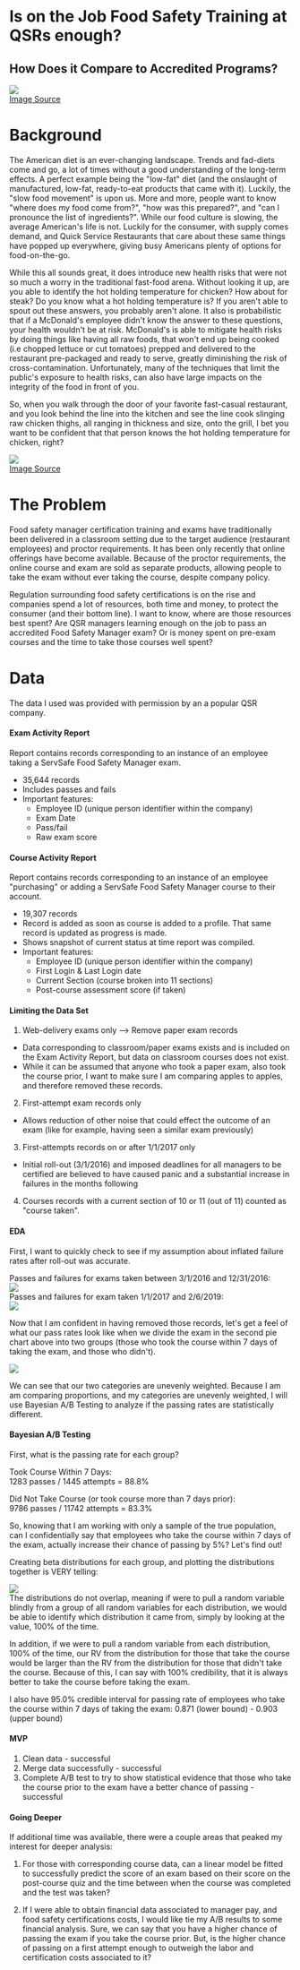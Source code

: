 # Is on the Job Food Safety Training at QSRs enough?  
## How Does it Compare to Accredited Programs?

![](images/cross_contamination2.jpg)  
[Image Source](https://albion.ca/blog/2016/09/05/cross-contamination/)

# Background

The American diet is an ever-changing landscape. Trends and fad-diets come and go, a lot of times without a good understanding of the long-term effects. A perfect example being the "low-fat" diet (and the onslaught of manufactured, low-fat, ready-to-eat products that came with it). Luckily, the "slow food movement" is upon us. More and more, people want to know "where does my food come from?", "how was this prepared?", and "can I pronounce the list of ingredients?". While our food culture is slowing, the average American's life is not. Luckily for the consumer, with supply comes demand, and Quick Service Restaurants that care about these same things have popped up everywhere, giving busy Americans plenty of options for food-on-the-go.

While this all sounds great, it does introduce new health risks that were not so much a worry in the traditional fast-food arena. Without looking it up, are you able to identify the hot holding temperature for chicken? How about for steak? Do you know what a hot holding temperature is? If you aren't able to spout out these answers, you probably aren't alone. It also is probabilistic that if a McDonald's employee didn't know the answer to these questions, your health wouldn't be at risk. McDonald's is able to mitigate health risks by doing things like having all raw foods, that won't end up being cooked (i.e chopped lettuce or cut tomatoes) prepped and delivered to the restaurant pre-packaged and ready to serve, greatly diminishing the risk of cross-contamination. Unfortunately, many of the techniques that limit the public's exposure to health risks, can also have large impacts on the integrity of the food in front of you.

So, when you walk through the door of your favorite fast-casual restaurant, and you look behind the line into the kitchen and see the line cook slinging raw chicken thighs, all ranging in thickness and size, onto the grill, I bet you want to be confident that that person knows the hot holding temperature for chicken, right?

![](images/hot_holding2.jpg)  
[Image Source](https://southernhillshospital.com/about/newsroom/prevent-foodborne-illness-when-cooking-over-the-holidays)

# The Problem

Food safety manager certification training and exams have traditionally been delivered in a classroom setting due to the target audience (restaurant employees) and proctor requirements. It has been only recently that online offerings have become available. Because of the proctor requirements, the online course and exam are sold as separate products, allowing people to take the exam without ever taking the course, despite company policy.

Regulation surrounding food safety certifications is on the rise and companies spend a lot of resources, both time and money, to protect the consumer (and their bottom line). I want to know, where are those resources best spent? Are QSR managers learning enough on the job to pass an accredited Food Safety Manager exam? Or is money spent on pre-exam courses and the time to take those courses well spent?

# Data
The data I used was provided with permission by an a popular QSR company.

#### Exam Activity Report
Report contains records corresponding to an instance of an employee taking a ServSafe Food Safety Manager exam.
 * 35,644 records
 * Includes passes and fails
 * Important features:  
   * Employee ID (unique person identifier within the company)
   * Exam Date
   * Pass/fail
   * Raw exam score

#### Course Activity Report
Report contains records corresponding to an instance of an employee "purchasing" or adding a ServSafe Food Safety Manager course to their account.
 * 19,307 records
 * Record is added as soon as course is added to a profile. That same record is updated as progress is made.
 * Shows snapshot of current status at time report was compiled.
 * Important features:  
   * Employee ID (unique person identifier within the company)
   * First Login & Last Login date
   * Current Section (course broken into 11 sections)
   * Post-course assessment score (if taken)

#### Limiting the Data Set  
 1. Web-delivery exams only --> Remove paper exam records
   * Data corresponding to classroom/paper exams exists and is included on the Exam Activity Report, but data on classroom courses does not exist.
   * While it can be assumed that anyone who took a paper exam, also took the course prior, I want to make sure I am comparing apples to apples, and therefore removed these records.  
 2. First-attempt exam records only  
   * Allows reduction of other noise that could effect the outcome of an exam (like for example, having seen a similar exam previously)  
 3. First-attempts records on or after 1/1/2017 only  
   * Initial roll-out (3/1/2016) and imposed deadlines for all managers to be certified are believed to have caused panic and a substantial increase in failures in the months following  
 4. Courses records with a current section of 10 or 11 (out of 11) counted as "course taken".  

#### EDA
First, I want to quickly check to see if my assumption about inflated failure rates after roll-out was accurate.  

Passes and failures for exams taken between 3/1/2016 and 12/31/2016:  
![](images/pie_before.png)  
Passes and failures for exam taken 1/1/2017 and 2/6/2019:  
![](images/pie_after.png)


Now that I am confident in having removed those records, let's get a feel of what our pass rates look like when we divide the exam in the second pie chart above into two groups (those who took the course within 7 days of taking the exam, and those who didn't).

![](images/bar_plot_7days.png)

We can see that our two categories are unevenly weighted. Because I am am comparing proportions, and my categories are unevenly weighted, I will use Bayesian A/B Testing to analyze if the passing rates are statistically different.

#### Bayesian A/B Testing
First, what is the passing rate for each group?

Took Course Within 7 Days:  
1283 passes / 1445 attempts = 88.8%  

Did Not Take Course (or took course more than 7 days prior):  
9786 passes / 11742 attempts = 83.3%

So, knowing that I am working with only a sample of the true population, can I confidentially say that employees who take the course within 7 days of the exam, actually increase their chance of passing by 5%? Let's find out!

Creating beta distributions for each group, and plotting the distributions together is VERY telling:  

![](images/beta_dists_plots.png)  
The distributions do not overlap, meaning if were to pull a random variable blindly from a group of all random variables for each distribution, we would be able to identify which distribution it came from, simply by looking at the value, 100% of the time.  

In addition, if we were to pull a random variable from each distribution, 100% of the time, our RV from the distribution for those that take the course would be larger than the RV from the distribution for those that didn't take the course. Because of this, I can say with 100% credibility, that it is always better to take the course before taking the exam.  

I also have 95.0% credible interval for passing rate of employees who take the course within 7 days of taking the exam: 0.871 (lower bound) - 0.903 (upper bound)

#### MVP
1. Clean data - successful
2. Merge data successfully - successful
3. Complete A/B test to try to show statistical evidence that those who take the course prior to the exam have a better chance of passing - successful

#### Going Deeper
If additional time was available, there were a couple areas that peaked my interest for deeper analysis:  
1. For those with corresponding course data, can a linear model be fitted to successfully predict the score of an exam based on their score on the post-course quiz and the time between when the course was completed and the test was taken?

2. If I were able to obtain financial data associated to manager pay, and food safety certifications costs, I would like tie my A/B results to some financial analysis. Sure, we can say that you have a higher chance of passing the exam if you take the course prior. But, is the higher chance of passing on a first attempt enough to outweigh the labor and certification costs associated to it?
